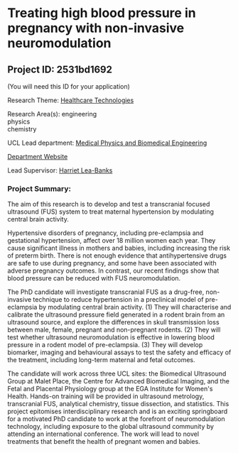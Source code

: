 # Treating high blood pressure in pregnancy with non-invasive neuromodulation

## Project ID: **2531bd1692**
(You will need this ID for your application)

Research Theme: [Healthcare Technologies](../themes/healthcare-technologies.md)

Research Area(s):
engineering<br />physics<br />chemistry

UCL Lead department: [Medical Physics and Biomedical Engineering](../departments/medical-physics-and-biomedical-engineering.md)

[Department Website](https://www.ucl.ac.uk/medical-physics-biomedical-engineering)

Lead Supervisor: [Harriet Lea-Banks](https://profiles.ucl.ac.uk/1)

### Project Summary:

The aim of this research is to develop and test a transcranial focused ultrasound (FUS) system to treat maternal hypertension by modulating central brain activity.

Hypertensive disorders of pregnancy, including pre-eclampsia and gestational hypertension, affect over 18 million women each year. They cause significant illness in mothers and babies, including increasing the risk of preterm birth. There is not enough evidence that antihypertensive drugs are safe to use during pregnancy, and some have been associated with adverse pregnancy outcomes. In contrast, our recent findings show that blood pressure can be reduced with FUS neuromodulation.

The PhD candidate will investigate transcranial FUS as a drug-free, non-invasive technique to reduce hypertension in a preclinical model of pre-eclampsia by modulating central brain activity. (1) They will characterise and calibrate the ultrasound pressure field generated in a rodent brain from an ultrasound source, and explore the differences in skull transmission loss between male, female, pregnant and non-pregnant rodents. (2) They will test whether ultrasound neuromodulation is effective in lowering blood pressure in a rodent model of pre-eclampsia. (3) They will develop biomarker, imaging and behavioural assays to test the safety and efficacy of the treatment, including long-term maternal and fetal outcomes.

The candidate will work across three UCL sites: the Biomedical Ultrasound Group at Malet Place, the Centre for Advanced Biomedical Imaging, and the Fetal and Placental Physiology group at the EGA Institute for Women's Health. Hands-on training will be provided in ultrasound metrology, transcranial FUS, analytical chemistry, tissue dissection, and statistics. This project epitomises interdisciplinary research and is an exciting springboard for a motivated PhD candidate to work at the forefront of neuromodulation technology, including exposure to the global ultrasound community by attending an international conference. The work will lead to novel treatments that benefit the health of pregnant women and babies.
